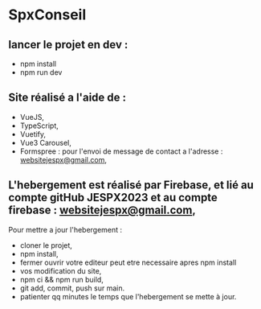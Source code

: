 # SpxConseil

## lancer le projet en dev :

- npm install
- npm run dev

## Site réalisé a l'aide de :

- VueJS, 
- TypeScript, 
- Vuetify, 
- Vue3 Carousel, 
- Formspree : pour l'envoi de message de contact a l'adresse : websitejespx@gmail.com,

## L'hebergement est réalisé par Firebase, et lié au compte gitHub JESPX2023 et au compte firebase : websitejespx@gmail.com,

Pour mettre a jour l'hebergement : 
- cloner le projet,
- npm install,
- fermer ouvrir votre editeur peut etre necessaire apres npm install
- vos modification du site,
- npm ci && npm run build,
- git add, commit, push sur main.
- patienter qq minutes le temps que l'hebergement se mette à jour.
